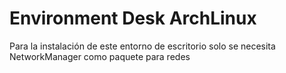 # Environment Desk ArchLinux

Para la instalación de este entorno de escritorio solo se necesita NetworkManager como paquete para redes
